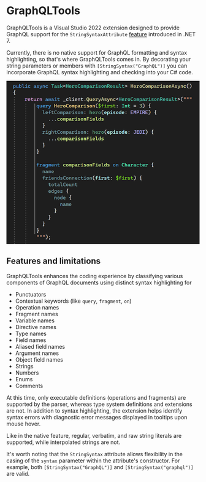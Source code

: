 # GraphQLTools

GraphQLTools is a Visual Studio 2022 extension designed to provide GraphQL support for the `StringSyntaxAttribute` [feature](https://github.com/dotnet/runtime/issues/62505) introduced in .NET 7.

Currently, there is no native support for GraphQL formatting and syntax highlighting, so that's where GraphQLTools comes in. By decorating your string parameters or members with `[StringSyntax("GraphQL")]` you can incorporate GraphQL syntax highlighting and checking into your C# code.

![Syntax highlighting](images/syntax-highlighting.png)

## Features and limitations

GraphQLTools enhances the coding experience by classifying various components of GraphQL documents using distinct syntax highlighting for

- Punctuators
- Contextual keywords (like `query`, `fragment`, `on`)
- Operation names
- Fragment names
- Variable names
- Directive names
- Type names
- Field names
- Aliased field names
- Argument names
- Object field names
- Strings
- Numbers
- Enums
- Comments

At this time, only executable definitions (operations and fragments) are supported by the parser, whereas type system definitions and extensions are not. In addition to syntax highlighting, the extension helps identify syntax errors with diagnostic error messages displayed in tooltips upon mouse hover.

Like in the native feature, regular, verbatim, and raw string literals are supported, while interpolated strings are not.

It's worth noting that the `StringSyntax` attribute allows flexibility in the casing of the `syntax` parameter within the attribute's constructor. For example, both `[StringSyntax("GraphQL")]` and `[StringSyntax("graphql")]` are valid.

